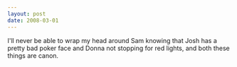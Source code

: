 ```yaml
---
layout: post
date: 2008-03-01
--- 
```


I'll never be able to wrap my head around Sam knowing that Josh has a pretty bad poker face and Donna not stopping for red lights, and both these things are canon.
